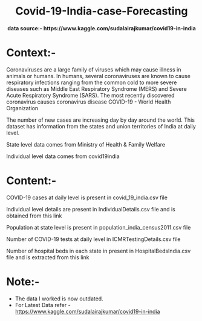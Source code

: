 <h1 align='center'>Covid-19-India-case-Forecasting</h1>

<h4 align='center'>data source:- https://www.kaggle.com/sudalairajkumar/covid19-in-india</h4>

# Context:-
  Coronaviruses are a large family of viruses which may cause illness in animals or humans. In humans, several coronaviruses are known to cause respiratory infections ranging from the common cold to more severe diseases such as Middle East Respiratory Syndrome (MERS) and Severe Acute Respiratory Syndrome (SARS). The most recently discovered coronavirus causes coronavirus disease COVID-19 - World Health Organization

  The number of new cases are increasing day by day around the world. This dataset has information from the states and union territories of India at daily level.

  State level data comes from Ministry of Health & Family Welfare

  Individual level data comes from covid19india
  
  # Content:-
  COVID-19 cases at daily level is present in covid_19_india.csv file

  Individual level details are present in IndividualDetails.csv file and is obtained from this link

  Population at state level is present in population_india_census2011.csv file

  Number of COVID-19 tests at daily level in ICMRTestingDetails.csv file

  Number of hospital beds in each state in present in HospitalBedsIndia.csv file and is extracted from this link
  
  # Note:-
   * The data I worked is now outdated.
   * For Latest Data refer - https://www.kaggle.com/sudalairajkumar/covid19-in-india
